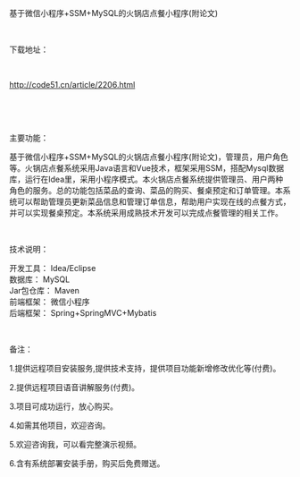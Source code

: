 <p>基于微信小程序+SSM+MySQL的火锅店点餐小程序(附论文)</p>

<p>&nbsp;</p>

<p>下载地址：</p>

<p>&nbsp;</p>

<p><a href="http://code51.cn/article/2206.html">http://code51.cn/article/2206.html</a></p>

<p>&nbsp;</p>

<p>&nbsp;</p>

<p>主要功能：</p>

<p><p>基于微信小程序+SSM+MySQL的火锅店点餐小程序(附论文)，管理员，用户角色等。火锅店点餐系统采用Java语言和Vue技术，框架采用SSM，搭配Mysql数据库，运行在Idea里，采用小程序模式。本火锅店点餐系统提供管理员、用户两种角色的服务。总的功能包括菜品的查询、菜品的购买、餐桌预定和订单管理。本系统可以帮助管理员更新菜品信息和管理订单信息，帮助用户实现在线的点餐方式，并可以实现餐桌预定。本系统采用成熟技术开发可以完成点餐管理的相关工作。</p>
</p>

<p>&nbsp;</p>

<p>技术说明：</p>

<p><p>开发工具： Idea/Eclipse<br />
数据库： MySQL<br />
Jar包仓库： Maven<br />
前端框架： 微信小程序<br />
后端框架： Spring+SpringMVC+Mybatis</p>
</p>

<p>&nbsp;</p>

<p>备注：</p>

<p>1.提供远程项目安装服务,提供技术支持，提供项目功能新增修改优化等(付费)。</p>

<p>2.提供远程项目语音讲解服务(付费)。</p>

<p>3.项目可成功运行，放心购买。</p>

<p>4.如需其他项目，欢迎咨询。</p>

<p>5.欢迎咨询我，可以看完整演示视频。</p>

<p>6.含有系统部署安装手册，购买后免费赠送。</p>
